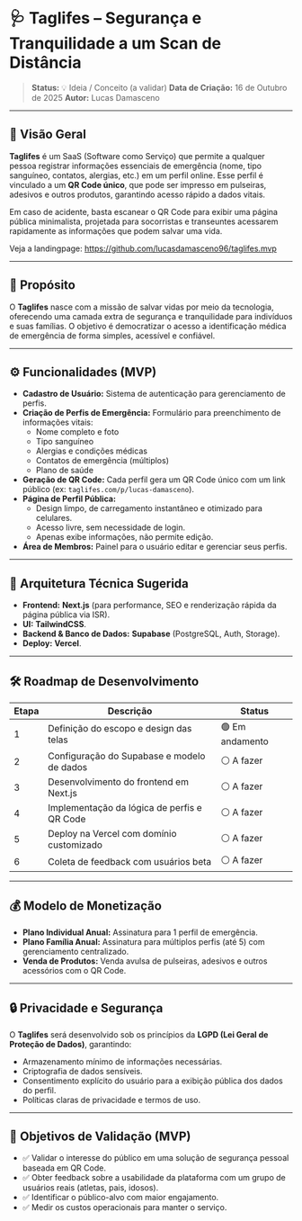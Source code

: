 # 🩺 Taglifes – Segurança e Tranquilidade a um Scan de Distância

> **Status:** 💡 Ideia / Conceito (a validar)
> **Data de Criação:** 16 de Outubro de 2025
> **Autor:** Lucas Damasceno

---

## 🚀 Visão Geral

**Taglifes** é um SaaS (Software como Serviço) que permite a qualquer pessoa registrar informações essenciais de emergência (nome, tipo sanguíneo, contatos, alergias, etc.) em um perfil online. Esse perfil é vinculado a um **QR Code único**, que pode ser impresso em pulseiras, adesivos e outros produtos, garantindo acesso rápido a dados vitais.

Em caso de acidente, basta escanear o QR Code para exibir uma página pública minimalista, projetada para socorristas e transeuntes acessarem rapidamente as informações que podem salvar uma vida.

Veja a landingpage: https://github.com/lucasdamasceno96/taglifes.mvp

---

## 🧠 Propósito

O **Taglifes** nasce com a missão de salvar vidas por meio da tecnologia, oferecendo uma camada extra de segurança e tranquilidade para indivíduos e suas famílias. O objetivo é democratizar o acesso a identificação médica de emergência de forma simples, acessível e confiável.

---

## ⚙️ Funcionalidades (MVP)

- **Cadastro de Usuário:** Sistema de autenticação para gerenciamento de perfis.
- **Criação de Perfis de Emergência:** Formulário para preenchimento de informações vitais:
  - Nome completo e foto
  - Tipo sanguíneo
  - Alergias e condições médicas
  - Contatos de emergência (múltiplos)
  - Plano de saúde
- **Geração de QR Code:** Cada perfil gera um QR Code único com um link público (ex: `taglifes.com/p/lucas-damasceno`).
- **Página de Perfil Pública:**
  - Design limpo, de carregamento instantâneo e otimizado para celulares.
  - Acesso livre, sem necessidade de login.
  - Apenas exibe informações, não permite edição.
- **Área de Membros:** Painel para o usuário editar e gerenciar seus perfis.

---

## 🧩 Arquitetura Técnica Sugerida

- **Frontend:** **Next.js** (para performance, SEO e renderização rápida da página pública via ISR).
- **UI:** **TailwindCSS**.
- **Backend & Banco de Dados:** **Supabase** (PostgreSQL, Auth, Storage).
- **Deploy:** **Vercel**.

---

## 🛠️ Roadmap de Desenvolvimento

| Etapa | Descrição                                   | Status          |
| ----- | ------------------------------------------- | --------------- |
| 1     | Definição do escopo e design das telas      | 🟢 Em andamento |
| 2     | Configuração do Supabase e modelo de dados  | ⚪ A fazer      |
| 3     | Desenvolvimento do frontend em Next.js      | ⚪ A fazer      |
| 4     | Implementação da lógica de perfis e QR Code | ⚪ A fazer      |
| 5     | Deploy na Vercel com domínio customizado    | ⚪ A fazer      |
| 6     | Coleta de feedback com usuários beta        | ⚪ A fazer      |

---

## 💰 Modelo de Monetização

- **Plano Individual Anual:** Assinatura para 1 perfil de emergência.
- **Plano Família Anual:** Assinatura para múltiplos perfis (até 5) com gerenciamento centralizado.
- **Venda de Produtos:** Venda avulsa de pulseiras, adesivos e outros acessórios com o QR Code.

---

## 🔒 Privacidade e Segurança

O **Taglifes** será desenvolvido sob os princípios da **LGPD (Lei Geral de Proteção de Dados)**, garantindo:

- Armazenamento mínimo de informações necessárias.
- Criptografia de dados sensíveis.
- Consentimento explícito do usuário para a exibição pública dos dados do perfil.
- Políticas claras de privacidade e termos de uso.

---

## 🎯 Objetivos de Validação (MVP)

- ✅ Validar o interesse do público em uma solução de segurança pessoal baseada em QR Code.
- ✅ Obter feedback sobre a usabilidade da plataforma com um grupo de usuários reais (atletas, pais, idosos).
- ✅ Identificar o público-alvo com maior engajamento.
- ✅ Medir os custos operacionais para manter o serviço.
